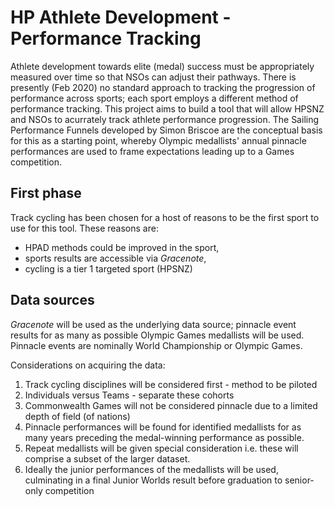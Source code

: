 # HP Athlete Development - Performance Tracking 

Athlete development towards elite (medal) success must be appropriately measured over time so that NSOs can adjust their pathways. There is presently (Feb 2020) no standard approach to tracking the progression of performance across sports; each sport employs a different method of performance tracking. 
This project aims to build a tool that will allow HPSNZ and NSOs to acurrately track athlete performance progression. The Sailing Performance Funnels developed by Simon Briscoe are the conceptual basis for this as a starting point, whereby Olympic medallists' annual pinnacle performances are used to frame expectations leading up to a Games competition.

## First phase
Track cycling has been chosen for a host of reasons to be the first sport to use for this tool. These reasons are:
- HPAD methods could be improved in the sport,
- sports results are accessible via _Gracenote_,
- cycling is a tier 1 targeted sport (HPSNZ)

## Data sources
_Gracenote_ will be used as the underlying data source; pinnacle event results for as many as possible Olympic Games medallists will be used. Pinnacle events are nominally World Championship or Olympic Games. 

Considerations on acquiring the data:
1. Track cycling disciplines will be considered first - method to be piloted
2. Individuals versus Teams - separate these cohorts
3. Commonwealth Games will not be considered pinnacle due to a limited depth of field (of nations)
4. Pinnacle performances will be found for identified medallists for as many years preceding the medal-winning performance as possible.
5. Repeat medallists will be given special consideration i.e. these will comprise a subset of the larger dataset.
6. Ideally the junior performances of the medallists will be used, culminating in a final Junior Worlds result before graduation to senior-only competition
